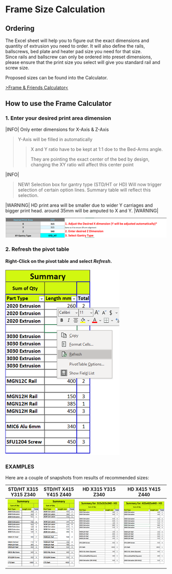 # Frame Size Calculation

## Ordering

The Excel sheet will help you to figure out the exact dimensions and quantity of extrusion you need to order.
It will also define the rails, ballscrews, bed plate and heater pad size you need for that size.  
Since rails and ballscrew can only be ordered into preset dimensions, please ensure that the print size you select will give you standard rail and screw size.

Proposed sizes can be found into the Calculator.

[>Frame & Friends Calculator<](../assets/references/frame/FrameCalculator.xlsx)

## How to use the Frame Calculator

### 1. Enter your desired print area dimension

|INFO|
Only enter dimensions for X-Axis & Z-Axis

> Y-Axis will be filled in automatically
> > X and Y ratio have to be kept at 1:1 doe to the Bed-Arms angle.
> >
> > They are pointing the exact center of the bed by design, changing the XY ratio will affect this center point

|INFO|

> NEW! Selection box for gantry type (STD/HT or HD)
> Will now trigger selection of certain option lines. Summary table will reflect this selection.

|WARNING|
HD print area will be smaller due to wider Y carriages and bigger print head.
around 35mm will be amputed to X and Y.
|WARNING|

![Frame Calculation Example 1](../assets/images/frame/framecalc1.png)

### 2. Refresh the pivot table

#### Right-Click on the pivot table and select *Refresh*.

![Frame Calculation Example 2](../assets/images/frame/framecalc2.png)

### EXAMPLES
Here are a couple of snapshots from results of recommended sizes:


| STD/HT X315 Y315 Z340                                     | STD/HT X415 Y415 Z440                                     | HD X315 Y315 Z340                                           | HD X415 Y415 Z440                                           |
|-----------------------------------------------------------|-----------------------------------------------------------|-------------------------------------------------------------|-------------------------------------------------------------|
| ![](../assets/images/frame/size-examples/315_315_340.png) | ![](../assets/images/frame/size-examples/415_415_440.png) | ![](../assets/images/frame/size-examples/315_315_340HD.png) | ![](../assets/images/frame/size-examples/415_415_440HD.png) |